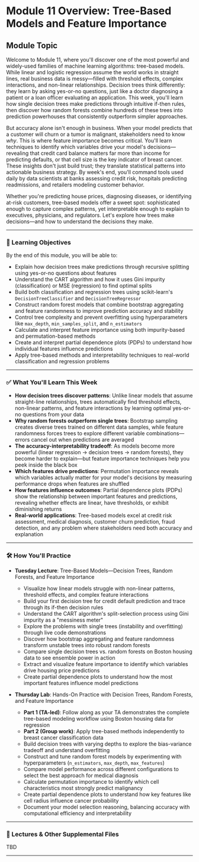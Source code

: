 # Module 11 Overview: Tree-Based Models and Feature Importance

## Module Topic

Welcome to Module 11, where you'll discover one of the most powerful and widely-used families of machine learning algorithms: tree-based models. While linear and logistic regression assume the world works in straight lines, real business data is messy—filled with threshold effects, complex interactions, and non-linear relationships. Decision trees think differently: they learn by asking yes-or-no questions, just like a doctor diagnosing a patient or a loan officer evaluating an application. This week, you'll learn how single decision trees make predictions through intuitive if-then rules, then discover how random forests combine hundreds of these trees into prediction powerhouses that consistently outperform simpler approaches.

But accuracy alone isn't enough in business. When your model predicts that a customer will churn or a tumor is malignant, stakeholders need to know *why*. This is where feature importance becomes critical. You'll learn techniques to identify which variables drive your model's decisions—revealing that credit card balance matters far more than income for predicting defaults, or that cell size is the key indicator of breast cancer. These insights don't just build trust; they translate statistical patterns into actionable business strategy. By week's end, you'll command tools used daily by data scientists at banks assessing credit risk, hospitals predicting readmissions, and retailers modeling customer behavior.

Whether you're predicting house prices, diagnosing diseases, or identifying at-risk customers, tree-based models offer a sweet spot: sophisticated enough to capture complex patterns, yet interpretable enough to explain to executives, physicians, and regulators. Let's explore how trees make decisions—and how to understand the decisions they make.

---

### 🎯 Learning Objectives
By the end of this module, you will be able to:
- Explain how decision trees make predictions through recursive splitting using yes-or-no questions about features
- Understand the CART algorithm and how it uses Gini impurity (classification) or MSE (regression) to find optimal splits
- Build both classification and regression trees using scikit-learn's `DecisionTreeClassifier` and `DecisionTreeRegressor`
- Construct random forest models that combine bootstrap aggregating and feature randomness to improve prediction accuracy and stability
- Control tree complexity and prevent overfitting using hyperparameters like `max_depth`, `min_samples_split`, and `n_estimators`
- Calculate and interpret feature importance using both impurity-based and permutation-based methods
- Create and interpret partial dependence plots (PDPs) to understand how individual features influence predictions
- Apply tree-based methods and interpretability techniques to real-world classification and regression problems

---

### ✅ What You'll Learn This Week
- **How decision trees discover patterns**: Unlike linear models that assume straight-line relationships, trees automatically find threshold effects, non-linear patterns, and feature interactions by learning optimal yes-or-no questions from your data
- **Why random forests outperform single trees**: Bootstrap sampling creates diverse trees trained on different data samples, while feature randomness forces trees to explore different variable combinations—errors cancel out when predictions are averaged
- **The accuracy-interpretability tradeoff**: As models become more powerful (linear regression → decision trees → random forests), they become harder to explain—but feature importance techniques help you peek inside the black box
- **Which features drive predictions**: Permutation importance reveals which variables actually matter for your model's decisions by measuring performance drops when features are shuffled
- **How features influence outcomes**: Partial dependence plots (PDPs) show the relationship between important features and predictions, revealing whether effects are linear, have thresholds, or exhibit diminishing returns
- **Real-world applications**: Tree-based models excel at credit risk assessment, medical diagnosis, customer churn prediction, fraud detection, and any problem where stakeholders need both accuracy and explanation

---

### 🛠 How You'll Practice
- **Tuesday Lecture**: Tree-Based Models—Decision Trees, Random Forests, and Feature Importance
  - Visualize how linear models struggle with non-linear patterns, threshold effects, and complex feature interactions
  - Build your first decision tree for credit default prediction and trace through its if-then decision rules
  - Understand the CART algorithm's split-selection process using Gini impurity as a "messiness meter"
  - Explore the problems with single trees (instability and overfitting) through live code demonstrations
  - Discover how bootstrap aggregating and feature randomness transform unstable trees into robust random forests
  - Compare single decision trees vs. random forests on Boston housing data to see ensemble power in action
  - Extract and visualize feature importance to identify which variables drive housing price predictions
  - Create partial dependence plots to understand how the most important features influence model predictions

- **Thursday Lab**: Hands-On Practice with Decision Trees, Random Forests, and Feature Importance
  - **Part 1 (TA-led)**: Follow along as your TA demonstrates the complete tree-based modeling workflow using Boston housing data for regression
  - **Part 2 (Group work)**: Apply tree-based methods independently to breast cancer classification data
  - Build decision trees with varying depths to explore the bias-variance tradeoff and understand overfitting
  - Construct and tune random forest models by experimenting with hyperparameters (`n_estimators`, `max_depth`, `max_features`)
  - Compare model performance across different configurations to select the best approach for medical diagnosis
  - Calculate permutation importance to identify which cell characteristics most strongly predict malignancy
  - Create partial dependence plots to understand how key features like cell radius influence cancer probability
  - Document your model selection reasoning, balancing accuracy with computational efficiency and interpretability

---

### 📂 Lectures & Other Supplemental Files

TBD

---
